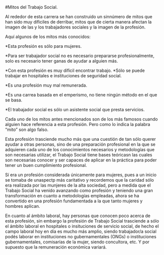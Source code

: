

#Mitos del Trabajo Social.

Al rededor de esta carrera se han construido un sinnúmero de mitos que han sido muy díficiles de derribar, mitos que de cierta manera afectan la imagen de las y los trabajadores sociales y la imagen de la profesión.

Aquí algunos de los mitos más conocidos:

*Esta profesión es sólo para mujeres.

*Para ser trabajador social no es necesario prepararse profesionalmente, solo es necesario tener ganas de ayudar a alguien más.

*Con esta profesión es muy díficil encontrar trabajo.
*Sólo se puede trabajar en hospitales e instituciones de seguridad social.

*Es una profesión muy mal remunerada.

*Es una carrea basada en el emperismo, no tiene ningún método en el que se basa.

*El trabajador social es sólo un asistente social que presta servicios.

Cada uno de los mitos antes mencionados son de los más famosos cuando alguien hace referencia a esta profesión. Pero como lo indica la palabra “mito” son algo  falso.

Esta profesión trasciende mucho más que una cuestión de tan sólo querer ayudar a otras personas, sino de una preparación profesional en la que se adquieren cada uno de los conocimientos necesarios y metodologías que son necesarias utilizar, el Trabajo Social tiene bases teóricasn las cuales son necesarias conocer y ser capaces de aplicar en la práctica para poder tener un buen cumplimiento profesional.

Sí era un profesión considerada únicamente para mujeres, pues a un inicio se tomaba de unaspectp más caritativo y recordemos que la caridad sólo era realizada por las munjeres de la alta sociedad, pero a medida que el Trabajo Social ha venido avanzando como profesión y teniendo una gran transformación en cuanto a metodologías empleadas, ahora se ha convertido en una profesión fundamentada a la que tanto mujeres y hombres aplican.

En cuanto al ámbito laboral, hay personas que conocen poco acerca de esta profesión, sin embargo la profesión de Trabajo Social trasciende a sólo el ámbito laboral en hospitales o insituciones de servicio social, de hecho el campo laboral hoy en día es mucho más amplio, siendo trabajador/a social podés laborar en instituciones no gubernamentales (ONGs) o instituciones gubernamentales, comisarías de  la mujer, siendo concultora, etc. Y por supuesto que la remuneración económica variará.
